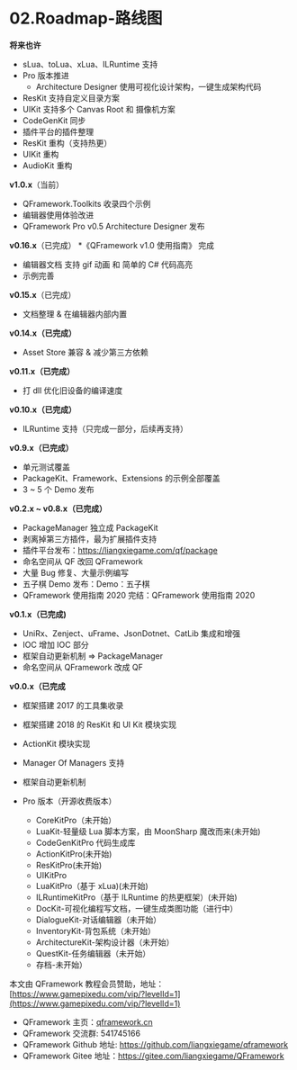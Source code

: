 # 02.Roadmap-路线图

**将来也许**
* sLua、toLua、xLua、ILRuntime 支持
* Pro 版本推进
  * Architecture Designer 使用可视化设计架构，一键生成架构代码
* ResKit 支持自定义目录方案
* UIKit 支持多个 Canvas Root 和 摄像机方案
* CodeGenKit 同步
* 插件平台的插件整理
* ResKit 重构（支持热更）
* UIKit 重构
* AudioKit 重构

**v1.0.x**（当前）
* QFramework.Toolkits 收录四个示例
* 编辑器使用体验改进
* QFramework Pro v0.5 Architecture Designer 发布

**v0.16.x**（已完成）
*《QFramework v1.0 使用指南》 完成
* 编辑器文档 支持 gif 动画 和 简单的 C# 代码高亮
* 示例完善

**v0.15.x**（已完成）
* 文档整理 & 在编辑器内部内置

**v0.14.x（已完成）**
* Asset Store 兼容 & 减少第三方依赖

**v0.11.x（已完成）**
* 打 dll 优化旧设备的编译速度

**v0.10.x（已完成）**
* ILRuntime 支持（只完成一部分，后续再支持）

**v0.9.x（已完成）**
* 单元测试覆盖
* PackageKit、Framework、Extensions 的示例全部覆盖
* 3 ~ 5 个 Demo 发布

**v0.2.x ~ v0.8.x（已完成）**
* PackageManager 独立成 PackageKit
* 剥离掉第三方插件，最为扩展插件支持
* 插件平台发布：https://liangxiegame.com/qf/package
* 命名空间从 QF 改回 QFramework
* 大量 Bug 修复、大量示例编写
* 五子棋 Demo 发布：Demo：五子棋
* QFramework 使用指南 2020 完结：QFramework 使用指南 2020

**v0.1.x（已完成)**
* UniRx、Zenject、uFrame、JsonDotnet、CatLib 集成和增强
* IOC 增加 IOC 部分
* 框架自动更新机制 => PackageManager
* 命名空间从 QFramework 改成 QF

**v0.0.x（已完成**
* 框架搭建 2017 的工具集收录
* 框架搭建 2018 的 ResKit 和 UI Kit 模块实现
* ActionKit 模块实现
* Manager Of Managers 支持
* 框架自动更新机制

* Pro 版本（开源收费版本）
  * CoreKitPro（未开始）
  * LuaKit-轻量级 Lua 脚本方案，由 MoonSharp 魔改而来(未开始)
  * CodeGenKitPro 代码生成库
  * ActionKitPro(未开始)
  * ResKitPro(未开始)
  * UIKitPro
  * LuaKitPro（基于 xLua)(未开始)
  * ILRuntimeKitPro（基于 ILRuntime 的热更框架）(未开始)
  * DocKit-可视化编程写文档，一键生成类图功能（进行中）
  * DialogueKit-对话编辑器（未开始）
  * InventoryKit-背包系统（未开始）
  * ArchitectureKit-架构设计器（未开始）
  * QuestKit-任务编辑器（未开始）
  * 存档-未开始）


本文由 QFramework 教程会员赞助，地址：[https://www.gamepixedu.com/vip/?levelId=1](https://www.gamepixedu.com/vip/?levelId=1)

* QFramework 主页：[qframework.cn](https://qframework.cn)
* QFramework 交流群: 541745166
* QFramework Github 地址: <https://github.com/liangxiegame/qframework>
* QFramework Gitee 地址：<https://gitee.com/liangxiegame/QFramework>
